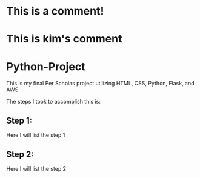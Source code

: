 # This is a comment!
# This is kim's comment
# Python-Project
This is my final Per Scholas project utilizing HTML, CSS, Python, Flask, and AWS.

The steps I took to accomplish this is:

## Step 1:

Here I will list the step 1

## Step 2:

Here I will list the step 2
